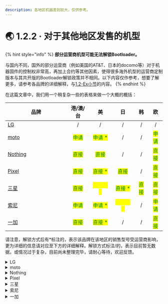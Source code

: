 ```yaml
---
description: 各地区机器差别较大，仅供参考。
---
```


# 🌏 1.2.2 · 对于其他地区发售的机型

{% hint style="info" %}
**部分运营商机型可能无法解锁Bootloader。**

与国内不同，国外的部分运营商（例如美国的AT\&T、日本的docomo等）对于机器固件的控制权非常高，再加上合约等其他因素，使得很多海外机型的运营商定制版本与其共开版的Bootloader解锁政策并不相同。以下内容仅作参考，想要了解更多，请参考各品牌的详细解释，与[1.2-Ex小节](verify_devices.md)的内容。
{% endhint %}

在这篇文章中，我们用一个稍复杂一些的表格来做一个大概的概括：

<table><thead><tr><th width="181">品牌</th><th align="center">港/澳/台</th><th align="center">美</th><th align="center">日</th><th align="center">韩</th><th align="center">欧</th></tr></thead><tbody><tr><td><a href="for_global_models.md#lg">LG</a></td><td align="center">/</td><td align="center">/</td><td align="center">/</td><td align="center">/</td><td align="center">/</td></tr><tr><td><a href="for_global_models.md#moto">moto</a></td><td align="center"><mark style="color:green;">申请</mark></td><td align="center"><mark style="color:green;">申请 *</mark></td><td align="center">/</td><td align="center">/</td><td align="center"><mark style="color:green;">申请</mark></td></tr><tr><td><a href="for_global_models.md#nothing">Nothing</a></td><td align="center"><mark style="color:green;">直接</mark></td><td align="center"><mark style="color:green;">直接</mark></td><td align="center">/</td><td align="center">/</td><td align="center"><mark style="color:green;">直接</mark></td></tr><tr><td><a href="for_global_models.md#google">Pixel</a></td><td align="center"><mark style="color:green;">直接</mark></td><td align="center"><mark style="color:green;">直接 *</mark></td><td align="center"><mark style="color:green;">直接</mark></td><td align="center">/</td><td align="center"><mark style="color:green;">直接</mark></td></tr><tr><td><a href="for_global_models.md#san-xing">三星</a></td><td align="center"><mark style="color:green;">直接</mark></td><td align="center"><mark style="color:yellow;">第三方 *</mark></td><td align="center"><mark style="color:green;">直接 *</mark></td><td align="center"><mark style="color:green;">直接</mark></td><td align="center"><mark style="color:green;">直接</mark></td></tr><tr><td><a href="for_global_models.md#suo-ni">索尼</a></td><td align="center"><mark style="color:green;">申请</mark></td><td align="center"><mark style="color:green;">申请 *</mark></td><td align="center"><mark style="color:yellow;">第三方 *</mark></td><td align="center">/</td><td align="center"><mark style="color:green;">申请</mark></td></tr><tr><td><a href="for_global_models.md#undefined">一加</a></td><td align="center"><mark style="color:green;">直接</mark></td><td align="center"><mark style="color:green;">直接 *</mark></td><td align="center">/</td><td align="center">/</td><td align="center"><mark style="color:green;">直接</mark></td></tr></tbody></table>

请注意，解锁方式后有\*标注的，表示该品牌在该地区的销售型号受运营商影响，更为详细的信息请对应至下方的详细解释。解锁方式标注/的，表示目前暂无数据，或情况过于复杂，目前尚未整理完毕，请耐心等待，欢迎反馈。

<details>

<summary>LG</summary>

**由于LG各机型可解锁情况较为复杂，且存在硬解等情况，教程仍在完善中。**&#x76EE;前唯一可以提供的信息是，LG已在2021.12.31关闭了官方的Bootloader解锁申请通道：

[LG Developer](https://developer.lge.com/resource/mobile/RetrieveBootloader.dev)

</details>

<details>

<summary>moto</summary>

**关于运营商的解释：**&#x7F8E;版moto存在部分带**网络锁**的机器，无法通过正常渠道解开Bootloader锁（部分机器在原机主合约到期后即可正常解锁），对于此类机器的鉴别，请参考[1.2-Ex小节](verify_devices.md)的内容。

对于没有网络锁的机器，若要继续，请直接移步[1.3.1小节](../ways_to_unlock/preparation.md)与[1.3.3小节](../ways_to_unlock/apply.md)，按照教程进行即可。

</details>

<details>

<summary>Nothing</summary>

若要继续，请直接移步[1.3.1小节](../ways_to_unlock/preparation.md)与[1.3.2小节](../ways_to_unlock/direct.md)，按照教程进行即可。

</details>

<details>

<summary>Pixel</summary>

**关于运营商的解释：**&#x7F8E;版Pixel存在部分带**网络锁**的机器（又被称作“**adb解锁**”、“**OEM关**”等），无法通过正常渠道解开Bootloader锁（部分机器在原机主合约到期后即可正常解锁），对于此类机器的鉴别，请参考[1.2-Ex小节](verify_devices.md)的内容。

对于没有网络锁的机器，若要继续，请直接移步[1.3.1小节](../ways_to_unlock/preparation.md)与[1.3.2小节](../ways_to_unlock/direct.md)，按照教程进行即可。

</details>

<details>

<summary>三星</summary>

**关于运营商的解释：**&#x7531;于运营商及销售原因，即使没有运营商锁，部分美版三星机器也无法解开Bootloader，对于此类机器的鉴别，请参考[1.2-Ex小节](verify_devices.md)的内容。

对于没有网络锁的机器，若要继续，请直接移步[1.3.1小节](../ways_to_unlock/preparation.md)与[1.3.2小节](../ways_to_unlock/direct.md)，按照教程进行即可。

</details>

<details>

<summary>索尼</summary>

**关于运营商的解释：**&#x90E8;分美版索尼机器由于运营商及销售原因，即使没有运营商锁，也无法解开Bootloader；而日版机器基本均为运营商定制机，绝大多数都需要通过第三方工具强制解锁。对于此类机器的鉴别，请参考[1.2-Ex小节](verify_devices.md)的内容。

**查看能否使用申请解锁的方法：**&#x62E8;号盘输&#x5165;**\*#\*#7378423#\*#\***，进入**Service info > Configuration > Rooting Status**，若**Bootloader unlock allowed**后显示**Yes**，则可以使用申请解锁；若为**No**，则需要使用第三方工具，在购物平台搜索“**索尼 日版 解锁**”等关键词查找即可。

对于没有网络锁的机器，若要继续，请直接移步[1.3.1小节](../ways_to_unlock/preparation.md)与[1.3.3小节](../ways_to_unlock/apply.md)，按照教程进行即可。

</details>

<details>

<summary>一加</summary>

**关于运营商的解释：**&#x7F8E;版一加存在部分带**网络锁**的机器，无法通过正常渠道解开Bootloader锁（部分机器在原机主合约到期后即可正常解锁），对于此类机器的鉴别，请参考[1.2-Ex小节](verify_devices.md)的内容。

对于没有网络锁的机器，若要继续，请直接移步[1.3.1小节](../ways_to_unlock/preparation.md)与[1.3.2小节](../ways_to_unlock/direct.md)，按照教程进行即可。

</details>
